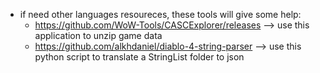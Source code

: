 * if need other languages resoureces, these tools will give some help:
    * https://github.com/WoW-Tools/CASCExplorer/releases   --> use this application to unzip game data
    * https://github.com/alkhdaniel/diablo-4-string-parser   --> use this python script to translate a StringList folder to json
